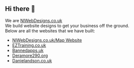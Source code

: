 ## Hi there 👋
We are [NIWebDesigns.co.uk](https://niwebdesigns.co.uk)  
We build website designs to get your business off the ground.  
Below are all the websites that we have built:

- [NIWebDesigns.co.uk/Map Website](https://niwebdesigns.co.uk/Map%20Website/)
- [EZTraining.co.uk](https://eztraining.co.uk)
- [Bannedapps.uk](https://bannedapps.uk)
- [Deramore290.org](https://deramore290.org)
- [Danielandson.co.uk](https://danielandson.co.uk)
